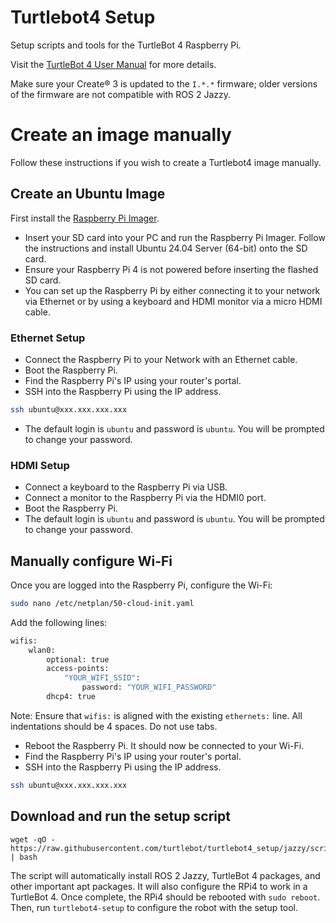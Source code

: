 # Turtlebot4 Setup

Setup scripts and tools for the TurtleBot 4 Raspberry Pi.

Visit the [TurtleBot 4 User Manual](https://turtlebot.github.io/turtlebot4-user-manual/software/turtlebot4_setup.html) for more details.

Make sure your Create® 3 is updated to the `I.*.*` firmware; older versions of the firmware are not compatible with ROS 2 Jazzy.

# Create an image manually

Follow these instructions if you wish to create a Turtlebot4 image manually.

## Create an Ubuntu Image

First install the [Raspberry Pi Imager](https://www.raspberrypi.com/software/).

- Insert your SD card into your PC and run the Raspberry Pi Imager. Follow the instructions and install Ubuntu 24.04 Server (64-bit) onto the SD card.
- Ensure your Raspberry Pi 4 is not powered before inserting the flashed SD card.
- You can set up the Raspberry Pi by either connecting it to your network via Ethernet or by using a keyboard and HDMI monitor via a micro HDMI cable.

### Ethernet Setup

- Connect the Raspberry Pi to your Network with an Ethernet cable.
- Boot the Raspberry Pi.
- Find the Raspberry Pi's IP using your router's portal.
- SSH into the Raspberry Pi using the IP address.
```bash
ssh ubuntu@xxx.xxx.xxx.xxx
```
- The default login is `ubuntu` and password is `ubuntu`. You will be prompted to change your password.

### HDMI Setup

- Connect a keyboard to the Raspberry Pi via USB.
- Connect a monitor to the Raspberry Pi via the HDMI0 port.
- Boot the Raspberry Pi.
- The default login is `ubuntu` and password is `ubuntu`. You will be prompted to change your password.

## Manually configure Wi-Fi

Once you are logged into the Raspberry Pi, configure the Wi-Fi:

```bash
sudo nano /etc/netplan/50-cloud-init.yaml
```
Add the following lines:
```bash
wifis:
    wlan0:
        optional: true
        access-points:
            "YOUR_WIFI_SSID":
                password: "YOUR_WIFI_PASSWORD"
        dhcp4: true
```
Note: Ensure that `wifis:` is aligned with the existing `ethernets:` line. All indentations should be 4 spaces. Do not use tabs.
- Reboot the Raspberry Pi. It should now be connected to your Wi-Fi.
- Find the Raspberry Pi's IP using your router's portal.
- SSH into the Raspberry Pi using the IP address.
```bash
ssh ubuntu@xxx.xxx.xxx.xxx
```

## Download and run the setup script

```
wget -qO - https://raw.githubusercontent.com/turtlebot/turtlebot4_setup/jazzy/scripts/turtlebot4_setup.sh | bash
```

The script will automatically install ROS 2 Jazzy, TurtleBot 4 packages, and other important apt packages. It will also configure the RPi4 to work in a TurtleBot 4. Once complete, the RPi4 should be rebooted with `sudo reboot`. Then, run `turtlebot4-setup` to configure the robot with the setup tool.
